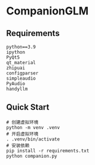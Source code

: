 # CompanionGLM

## Requirements

```
python==3.9
ipython
PyQt5
qt_material
zhipuai
configparser
simpleaudio
PyAudio
handyllm
```

## Quick Start
```
# 创建虚拟环境
python -m venv .venv
# 开启虚拟环境
. .venv/bin/activate
# 安装依赖
pip install -r requirements.txt
python companion.py
```